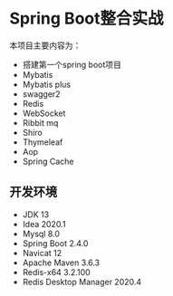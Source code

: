# Spring Boot整合实战
本项目主要内容为：
* 搭建第一个spring boot项目 
* Mybatis 
* Mybatis plus
* swagger2
* Redis
* WebSocket
* Ribbit mq
* Shiro
* Thymeleaf
* Aop
* Spring Cache
## 开发环境
* JDK 13
* Idea 2020.1
* Mysql 8.0
* Spring Boot 2.4.0
* Navicat 12
* Apache Maven 3.6.3
* Redis-x64 3.2.100
* Redis Desktop Manager 2020.4